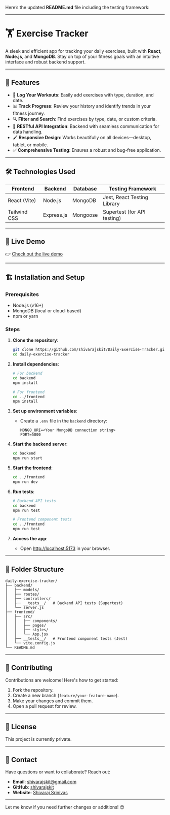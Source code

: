 Here’s the updated **README.md** file including the testing framework:

---

# 🏋️ Exercise Tracker

A sleek and efficient app for tracking your daily exercises, built with **React**, **Node.js**, and **MongoDB**. Stay on top of your fitness goals with an intuitive interface and robust backend support.

---

## 🚀 Features

- 📅 **Log Your Workouts**: Easily add exercises with type, duration, and date.
- 📊 **Track Progress**: Review your history and identify trends in your fitness journey.
- 🔍 **Filter and Search**: Find exercises by type, date, or custom criteria.
- 🔗 **RESTful API Integration**: Backend with seamless communication for data handling.
- 🖌️ **Responsive Design**: Works beautifully on all devices—desktop, tablet, or mobile.
- ✅ **Comprehensive Testing**: Ensures a robust and bug-free application.

---

## 🛠️ Technologies Used

| Frontend       | Backend       | Database  | Testing Framework  |
|----------------|---------------|-----------|---------------------|
| React (Vite)   | Node.js       | MongoDB   | Jest, React Testing Library  |
| Tailwind CSS   | Express.js    | Mongoose  | Supertest (for API testing)  |

---

## 🌟 Live Demo

👉 [Check out the live demo](https://shivarajskit/)

---

## 🏗️ Installation and Setup

### Prerequisites

- Node.js (v16+)
- MongoDB (local or cloud-based)
- npm or yarn

### Steps

1. **Clone the repository**:
   ```bash
   git clone https://github.com/shivarajskit/Daily-Exercise-Tracker.git
   cd daily-exercise-tracker
   ```

2. **Install dependencies**:
   ```bash
   # For backend
   cd backend
   npm install

   # For frontend
   cd ../frontend
   npm install
   ```

3. **Set up environment variables**:
   - Create a `.env` file in the `backend` directory:
     ```env
     MONGO_URI=<Your MongoDB connection string>
     PORT=5000
     ```

4. **Start the backend server**:
   ```bash
   cd backend
   npm run start
   ```

5. **Start the frontend**:
   ```bash
   cd ../frontend
   npm run dev
   ```

6. **Run tests**:
   ```bash
   # Backend API tests
   cd backend
   npm run test

   # Frontend component tests
   cd ../frontend
   npm run test
   ```

7. **Access the app**:
   - Open [http://localhost:5173](http://localhost:5173) in your browser.

---

## 📂 Folder Structure

```
daily-exercise-tracker/
├── backend/
│   ├── models/
│   ├── routes/
│   ├── controllers/
│   ├── __tests__/   # Backend API tests (Supertest)
│   └── server.js
├── frontend/
│   ├── src/
│   │   ├── components/
│   │   ├── pages/
│   │   ├── styles/
│   │   └── App.jsx
│   ├── __tests__/   # Frontend component tests (Jest)
│   └── vite.config.js
└── README.md
```

---

## 🤝 Contributing

Contributions are welcome! Here's how to get started:
1. Fork the repository.
2. Create a new branch (`feature/your-feature-name`).
3. Make your changes and commit them.
4. Open a pull request for review.

---

## 📝 License

This project is currently private.

---

## 📧 Contact

Have questions or want to collaborate? Reach out:
- **Email**: shivarajskit@gmail.com
- **GitHub**: [shivarajskit](https://github.com/shivarajskit)
- **Website**: [Shivaraj Srinivas](https://www.shivarajsrinivas.me/)

---

Let me know if you need further changes or additions! 😊